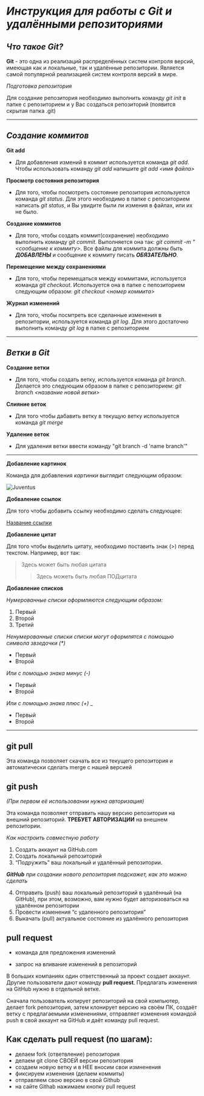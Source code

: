 # __*Инструкция для работы с Git и удалёнными репозиториями*__

***Что такое Git?***
-
**Git** - это одна из реализаций распределённых систем контроля версий, имеющая как и локальные, так и удалённые репозитории. Является самой популярной реализацией систем контроля версий в мире.

*Подготовка репозитория*

Для создание репозитория необходимо выполнить команду *git init*  в папке с репозиторием и у Вас создаться репозиторий (появится скрытая папка .git)
___
***Создание коммитов***
-
**Git add**

- Для добавления измений в коммит используется команда *git add*. Чтобы использовать команду *git add* напишите *git add <имя файла>*

**Просмотр состояния репозитория**

- Для того, чтобы посмотреть состояние репозитория используется команда *git status*. Для этого необходимо в папке с репозиторием написать *git status*, и Вы увидите были ли измения в файлах, или их не было.

**Создание коммитов**

- Для того, чтобы создать коммит(сохранение) необходимо выполнить команду *git commit*. Выполняется она так: *git commit -m "<сообщение к коммиту>*. Все файлы для коммита должны быть ***ДОБАВЛЕНЫ*** и сообщение к коммиту писать ***ОБЯЗАТЕЛЬНО***.

**Перемещение между сохранениями**

- Для того, чтобы перемещаться между коммитами, используется команда *git checkout*. Используется она в папке с пепозиторием следующим образом: *git checkout <номер коммита>*

**Журнал изменений**

- Для того, чтобы посмтреть все сделанные изменения в репозитории, используется команда *git log*. Для этого достаточно выполнить команду *git log* в папке с репозиторием
___
***Ветки в Git***
-

**Создание ветки**

- Для того, чтобы создать ветку, используется команда *git branch*. Делается это следующим образом в папке с репозиторием: *git branch <название новой ветки>*

**Слияние веток**

- Для того чтобы дабавить ветку в текущую ветку используется команда *git merge <name branch>*

**Удаление веток**

- Для удаления ветки ввести команду "git branch -d 'name branch'"
___
**Добавление картинок** 

Команда для добавления *картинки* выглядит следующим образом:

![Juventus](https://cdn5.vedomosti.ru/image/2022/5r/19f6d8/original-1mv6.jpg)

**Добваление ссылок** 

Для того чтобы добавить ссылку необходимо сделать следующее:

[Название ссылки](https://www.vedomosti.ru/sport/football/articles/2022/07/26/933177-yuventus-poyavitsya-v-fifa-23-italyantsi-vernulis-k-ea-sports-ot-konami)

**Добавление цитат**

Для того чтобы выделить цитату, необходимо поставить знак (>) перед текстом. Например, вот так:
>Здесь может быть любая цитата
>>Здесь можеть быть любая ПОДцитата

**Добавление списков**

*Нумерованные списки оформляются следующим образом:*
1. Первый
2. Второй
3. Третий

_Ненумерованные списки списки могут оформлятся с помощью символа звзедочки (*)_

* Первый
* Второй

_Или с помощью знака минус (-)_

- Первый
- Второй

_Или с помощью знака плюс (+)_
_

+ Первый
+ Второй
___
**git pull**
-
Эта команда позволяет скачать все из текущего репозитория и автоматически сделать merge с нашей версией

**git push** 
-
*(При первом её использовании нужна авторизация)*

Эта команда позволяет отправить нашу версию репозитория на внешний репозиторий. **ТРЕБУЕТ АВТОРИЗАЦИИ** на внешнем репозитории.

*Как настроить совместную работу*

1. Создать аккаунт на GitHub.com
2. Создать локальный репозиторий
3. “Подружить” ваш локальный и удалённый репозитории. 
    
*__GitHub__ при создании нового репозитория подскажет, как это можно сделать*
    
4. Отправить (push) ваш локальный репозиторий в удалённый (на GitHub), при этом, возможно, вам нужно будет авторизоваться на удалённом репозитории
5. Провести изменения “с удаленного репозитория”
6. Выкачать (pull) актуальное состояние из удалённого репозитория

**pull request**
-
- команда для предложения изменений 

- запрос на вливание изменений в репозиторий

В больших компаниях один ответственный за проект создает аккаунт. Другие пользователи дают команду **pull request**. Предлагать изменения на GitHub нужно в отдельной ветке. 

Сначала пользователь копирует репозиторий на свой компьютер, делает fork репозитория, затем клонирует версию на своём ПК, создаёт ветку с предлагаемыми изменениями, отправляет изменения командой push в свой аккаунт на GitHub и даёт команду pull request.
    
**Как сделать pull request (по шагам):**
-
- делаем fork (ответвление) репозитория
- делаем git clone СВОЕЙ версии репозитория
- создаем новую ветку и в НЕЕ вносим свои измненения
- фиксируем изменения (делаем коммиты)
- отправляем свою версию в свой Github
- на сайте Githab нажимаем кнопку pull request

